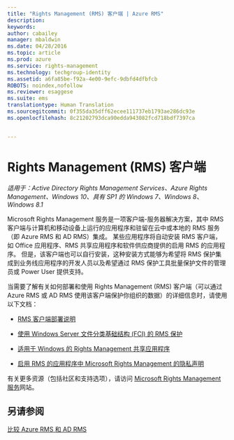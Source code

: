 ```yaml
---
title: "Rights Management (RMS) 客户端 | Azure RMS"
description: 
keywords: 
author: cabailey
manager: mbaldwin
ms.date: 04/28/2016
ms.topic: article
ms.prod: azure
ms.service: rights-management
ms.technology: techgroup-identity
ms.assetid: a6fa85be-f92a-4e00-9efc-9dbfd4dfbfcb
ROBOTS: noindex,nofollow
ms.reviewer: esaggese
ms.suite: ems
translationtype: Human Translation
ms.sourcegitcommit: 0f355da35dff62ecee111737eb1793ae286dc93e
ms.openlocfilehash: 8c21202793dca90edda943082fcd718bdf7397ca


---
```


# Rights Management (RMS) 客户端

*适用于：Active Directory Rights Management Services、Azure Rights Management、Windows 10、具有 SP1 的 Windows 7、Windows 8、Windows 8.1*

Microsoft Rights Management 服务是一项客户端-服务器解决方案，其中 RMS 客户端与计算机和移动设备上运行的应用程序和驻留在云中或本地的 RMS 服务（即 Azure RMS 和 AD RMS）集成。 某些应用程序将自动安装 RMS 客户端，如 Office 应用程序、RMS 共享应用程序和软件供应商提供的启用 RMS 的应用程序。 但是，该客户端也可以自行安装，这种安装方式能够为希望将 RMS 保护集成到业务线应用程序的开发人员以及希望通过 RMS 保护工具批量保护文件的管理员或 Power User 提供支持。

当需要了解有关如何部署和使用 Rights Management (RMS) 客户端（可以通过 Azure RMS 或 AD RMS 使用该客户端保护你组织的数据）的详细信息时，请使用以下文档：

- [RMS 客户端部署说明](client-deployment-notes.md)

- [使用 Windows Server 文件分类基础结构 (FCI) 的 RMS 保护](configure-fci.md)

- [适用于 Windows 的 Rights Management 共享应用程序](sharing-app-windows.md)

- [启用 RMS 的应用程序中 Microsoft Rights Management 的隐私声明](privacy-statement-rms-enlightened-applications.md)


有关更多资源（包括社区和支持选项），请访问 [Microsoft Rights Management 服务](https://www.microsoft.com/rms)网站。

## 另请参阅
[比较 Azure RMS 和 AD RMS](../understand-explore/compare-azure-rms-ad-rms.md)



<!--HONumber=Jun16_HO4-->


